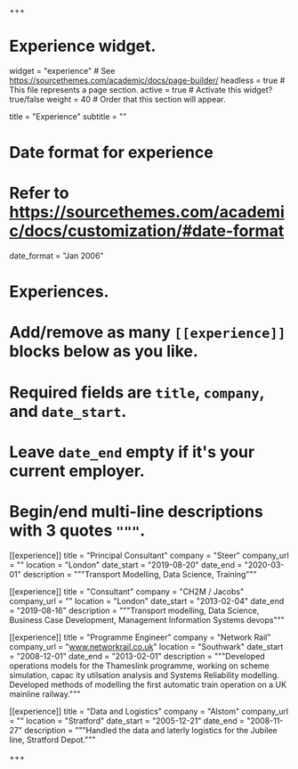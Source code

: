 +++
# Experience widget.
widget = "experience"  # See https://sourcethemes.com/academic/docs/page-builder/
headless = true  # This file represents a page section.
active = true  # Activate this widget? true/false
weight = 40  # Order that this section will appear.

title = "Experience"
subtitle = ""

# Date format for experience
#   Refer to https://sourcethemes.com/academic/docs/customization/#date-format
date_format = "Jan 2006"

# Experiences.
#   Add/remove as many `[[experience]]` blocks below as you like.
#   Required fields are `title`, `company`, and `date_start`.
#   Leave `date_end` empty if it's your current employer.
#   Begin/end multi-line descriptions with 3 quotes `"""`.


[[experience]]
  title = "Principal Consultant"
  company = "Steer"
  company_url = ""
  location = "London"
  date_start = "2019-08-20"
  date_end = "2020-03-01"
  description = """Transport Modelling, Data Science, Training"""

[[experience]]
  title = "Consultant"
  company = "CH2M / Jacobs"
  company_url = ""
  location = "London"
  date_start = "2013-02-04"
  date_end = "2019-08-16"
  description = """Transport modelling, Data Science, Business Case Development, Management Information Systems devops"""




[[experience]]
  title = "Programme Engineer"
  company = "Network Rail"
  company_url = "www.networkrail.co.uk"
  location = "Southwark"
  date_start = "2008-12-01"
  date_end = "2013-02-01"
  description = """Developed operations models for the Thameslink programme, working on scheme simulation, capac ity utilsation analysis and Systems Reliability modelling. Developed methods of modelling the first automatic train operation on a UK mainline railway."""




[[experience]]
  title = "Data and Logistics"
  company = "Alstom"
  company_url = ""
  location = "Stratford"
  date_start = "2005-12-21"
  date_end = "2008-11-27"
  description = """Handled the data and laterly logistics for the Jubilee line, Stratford Depot."""

+++
